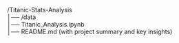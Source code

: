 /Titanic-Stats-Analysis  
│── /data  
│── Titanic_Analysis.ipynb  
│── README.md (with project summary and key insights)
